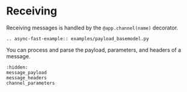# Receiving

Receiving messages is handled by the `@app.channel(name)` decorator.

```{eval-rst}
.. async-fast-example:: examples/payload_basemodel.py
```

You can process and parse the payload, parameters, and headers of a message.

```{toctree}
:hidden:
message_payload
message_headers
channel_parameters
```

